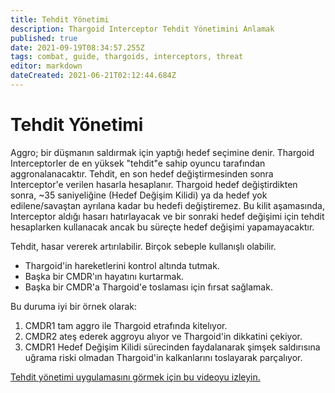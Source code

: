 ```yaml
---
title: Tehdit Yönetimi
description: Thargoid Interceptor Tehdit Yönetimini Anlamak
published: true
date: 2021-09-19T08:34:57.255Z
tags: combat, guide, thargoids, interceptors, threat
editor: markdown
dateCreated: 2021-06-21T02:12:44.684Z
---
```


# Tehdit Yönetimi

Aggro; bir düşmanın saldırmak için yaptığı hedef seçimine denir. Thargoid Interceptorler de en yüksek "tehdit"e sahip oyuncu tarafından aggronalanacaktır. Tehdit, en son hedef değiştirmesinden sonra Interceptor'e verilen hasarla hesaplanır. Thargoid hedef değiştirdikten sonra, ~35 saniyeliğine (Hedef Değişim Kilidi) ya da hedef yok edilene/savaştan ayrılana kadar bu hedefi değiştiremez. Bu kilit aşamasında, Interceptor aldığı hasarı hatırlayacak ve bir sonraki hedef değişimi için tehdit hesaplarken kullanacak ancak bu süreçte hedef değişimi yapamayacaktır.

Tehdit, hasar vererek artırılabilir. Birçok sebeple kullanışlı olabilir.

- Thargoid'in hareketlerini kontrol altında tutmak.
- Başka bir CMDR'ın hayatını kurtarmak.
- Başka bir CMDR'a Thargoid'e toslaması için fırsat sağlamak.

Bu duruma iyi bir örnek olarak:

1. CMDR1 tam aggro ile Thargoid etrafında kitelıyor.
1. CMDR2 ateş ederek aggroyu alıyor ve Thargoid'in dikkatini çekiyor.
1. CMDR1 Hedef Değişim Kilidi sürecinden faydalanarak şimşek saldırısına uğrama riski olmadan Thargoid'in kalkanlarını toslayarak parçalıyor.

[Tehdit yönetimi uygulamasını görmek için bu videoyu izleyin.](https://youtu.be/pGBnAZDxVCU)
